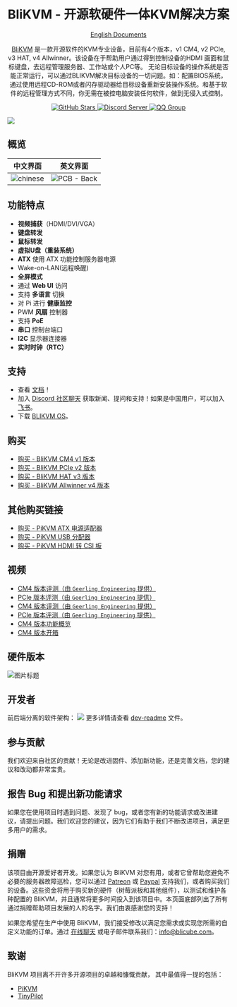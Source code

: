 <h1 align="center">BliKVM - 开源软硬件一体KVM解决方案</h1>
<p align="center">
<a href="README.md">English Documents</a>
</p>
<p align="center">
  <a href="https://www.blicube.com">BliKVM</a> 是一款开源软件的KVM专业设备，目前有4个版本，v1 CM4, v2 PCIe, v3 HAT, v4 Allwinner。该设备在于帮助用户通过得到控制设备的HDMI
画面和鼠标键盘，去远程管理服务器、工作站或个人PC等。 无论目标设备的操作系统是否能正常运行，可以通过BLIKVM解决目标设备的一切问题。如：配置BIOS系统，通过使用远程CD-ROM或者闪存驱动器给目标设备重新安装操作系统。和基于软件的远程管理方式不同，你无需在被控电脑安装任何软件，做到无侵入式控制。
</p>

<p align="center">
  <a href="https://github.com/ThomasVon2021/blikvm/stargazers">
    <img alt="GitHub Stars" src="https://img.shields.io/github/stars/ThomasVon2021/blikvm?color=ffcb2f&label=%E2%AD%90%20on%20GitHub">
  </a>
  <a href="https://discord.gg/9Y374gUF6C">
    <img alt="Discord Server" src="https://img.shields.io/discord/943534043515977768?color=0&label=discord%20server&logo=discord">
  </a>
  <a href="https://qm.qq.com/q/V0qWcbNoIi">
    <img alt="QQ Group" src="https://img.shields.io/badge/QQ%E7%BE%A4-join-12B7F5?logo=tencentqq">
  </a>
</p>

![](/images/hardware-connect.png)
## 概览

| __中文界面__ | __英文界面__ |
|--------------------------------------------|-------------------------------------------|
| ![chinese](/images/web/web-chinese.png) | ![PCB - Back](/images/web/web-english.png) |


## 功能特点

- **视频捕获**（HDMI/DVI/VGA）
- **键盘转发**
- **鼠标转发**
- **虚拟U盘（重装系统）**
- **ATX** 使用 ATX 功能控制服务器电源
- Wake-on-LAN(远程唤醒)
- **全屏模式**
- 通过 **Web UI** 访问
- 支持 **多语言** 切换
- 对 Pi 进行 **健康监控**
- PWM **风扇** 控制器
- 支持 **PoE**
- **串口** 控制台端口
- **I2C** 显示器连接器
- **实时时钟（RTC）**

## 支持

- 查看 [文档](https://wiki.blicube.com/blikvm/)！
- 加入 [Discord 社区聊天](https://discord.gg/9Y374gUF6C) 获取新闻、提问和支持！如果是中国用户，可以加入[飞书](https://applink.feishu.cn/client/chat/chatter/add_by_link?link_token=ebfgce4a-deb3-4275-a337-cce905ebe2fb)。
- 下载 [BLIKVM OS](https://wiki.blicube.com/blikvm/en/flashing_os/)。

## 购买

- [购买 - BliKVM CM4 v1 版本](https://www.aliexpress.com/item/1005003262886521.html)
- [购买 - BliKVM PCIe v2 版本](https://www.aliexpress.com/item/1005004572837650.html)
- [购买 - BliKVM HAT v3 版本](https://www.aliexpress.com/item/1005004377930400.html)
- [购买 - BliKVM Allwinner v4 版本](https://www.aliexpress.com/item/3256805673100994.html)

## 其他购买链接

- [购买 - PiKVM ATX 电源适配器](https://www.aliexpress.com/item/1005003761450893.html)
- [购买 - PiKVM USB 分配器](https://www.aliexpress.com/item/1005003793429781.html)
- [购买 - PiKVM HDMI 转 CSI 板](https://www.aliexpress.com/item/1005002861310912.html)

## 视频

- [CM4 版本评测（由 `Geerling Engineering` 提供）](https://www.youtube.com/watch?v=3OPd7svT3bE) 
- [PCIe 版本评测（由 `Geerling Engineering` 提供）](https://www.youtube.com/watch?v=cVWF3u-y-Zg)
- [CM4 版本评测（由 `Geerling Engineering` 提供）](https://www.youtube.com/watch?v=3OPd7svT3bE) 
- [PCIe 版本评测（由 `Geerling Engineering` 提供）](https://www.youtube.com/watch?v=cVWF3u-y-Zg) 
- [CM4 版本功能概览](https://www.youtube.com/watch?v=aehOawHklGE)
- [CM4 版本开箱](https://www.youtube.com/watch?v=d7I9l5yG5M8)

## 硬件版本

![图片标题](/images/version_all.png)

## 开发者
前后端分离的软件架构：
![](/images/docs_image/arch.drawio.png)
更多详情请查看 [dev-readme](dev-readme.md) 文件。

## 参与贡献
我们欢迎来自社区的贡献！无论是改进固件、添加新功能，还是完善文档，您的建议和改动都非常宝贵。

## 报告 Bug 和提出新功能请求
  如果您在使用项目时遇到问题、发现了 bug，或者您有新的功能请求或改进建议，请提出问题。我们欢迎您的建议，因为它们有助于我们不断改进项目，满足更多用户的需求。

## 捐赠
该项目由开源爱好者开发。如果您认为 BliKVM 对您有用，或者它曾帮助您避免不必要的服务器故障巡检，您可以通过 [Patreon](https://www.patreon.com/blikvm) 或 [Paypal](https://www.paypal.me/blikvm) 支持我们，或者购买我们的设备。这些资金将用于购买新的硬件（树莓派板和其他组件），以测试和维护各种配置的 BliKVM，并且通常将更多时间投入到该项目中。本页面底部列出了所有通过捐赠帮助项目发展的人的名字。我们由衷感谢您的支持！

如果您希望在生产中使用 BliKVM，我们接受修改以满足您需求或实现您所需的自定义功能的订单。通过 [在线聊天](https://discord.gg/9Y374gUF6C) 或电子邮件联系我们：info@blicube.com。

## 致谢

BliKVM 项目离不开许多开源项目的卓越和慷慨贡献，
其中最值得一提的包括：

- [PiKVM](https://github.com/pikvm/pikvm)
- [TinyPilot](https://github.com/tiny-pilot/tinypilot)


